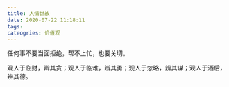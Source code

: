 ```yaml
---
title: 人情世故
date: 2020-07-22 11:18:11
tags:
cateogries: 价值观
---
```










任何事不要当面拒绝，帮不上忙，也要关切。

观人于临财，辨其贪；观人于临难，辨其勇；观人于忽略，辨其谋；观人于酒后，辨其德。

